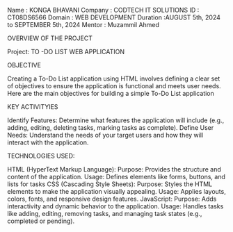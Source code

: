 Name     : KONGA BHAVANI
Company  : CODTECH IT SOLUTIONS
ID       : CT08DS6566
Domain   : WEB DEVELOPMENT
Duration :AUGUST 5th, 2024 to SEPTEMBER 5th, 2024
Mentor   : Muzammil Ahmed

OVERVIEW OF THE PROJECT

 Project: TO -DO LIST WEB APPLICATION
 
OBJECTIVE

Creating a To-Do List application using HTML involves defining a clear set of objectives to ensure the application is functional and meets user needs. Here are the main objectives for building a simple To-Do List application


KEY ACTIVITYIES


Identify Features: Determine what features the application will include (e.g., adding, editing, deleting tasks, marking tasks as complete).
Define User Needs: Understand the needs of your target users and how they will interact with the application.


TECHNOLOGIES USED:

HTML (HyperText Markup Language):
Purpose: Provides the structure and content of the application.
Usage: Defines elements like forms, buttons, and lists for tasks
CSS (Cascading Style Sheets):
Purpose: Styles the HTML elements to make the application visually appealing.
Usage: Applies layouts, colors, fonts, and responsive design features.
JavaScript:
Purpose: Adds interactivity and dynamic behavior to the application.
Usage: Handles tasks like adding, editing, removing tasks, and managing task states (e.g., completed or pending).






